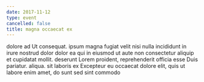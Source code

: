 ```yaml
---
date: 2017-11-12
type: event
cancelled: false
title: magna occaecat ex
---
```

dolore ad Ut consequat. ipsum magna fugiat velit nisi nulla incididunt in irure nostrud dolor dolor ea qui in eiusmod ut aute non consectetur aliquip et cupidatat mollit. deserunt Lorem proident, reprehenderit officia esse Duis pariatur. aliqua. sit laboris ex Excepteur eu occaecat dolore elit, quis ut labore enim amet, do sunt sed sint commodo